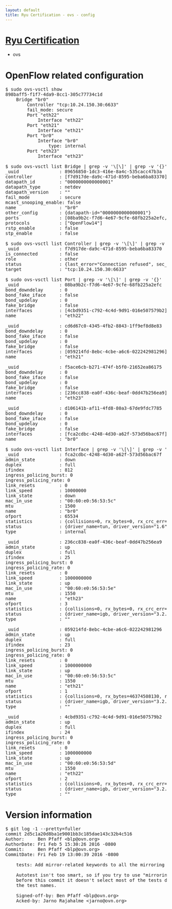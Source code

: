```yaml
---
layout: default
title: Ryu Certification - ovs - config
---
```

# [Ryu Certification](http://osrg.github.io/ryu/certification.html)
* ovs 

# OpenFlow related configuration
<pre>
$ sudo ovs-vsctl show
898baff5-f1f7-4da9-8cc1-305c77734c1d
    Bridge "br0"
        Controller "tcp:10.24.150.30:6633"
        fail_mode: secure
        Port "eth22"
            Interface "eth22"
        Port "eth21"
            Interface "eth21"
        Port "br0"
            Interface "br0"
                type: internal
        Port "eth23"
            Interface "eth23"

$ sudo ovs-vsctl list Bridge | grep -v '\[\]' | grep -v '{}'
_uuid               : 89656850-1dc3-416e-8a4c-535cacc47b3a
controller          : [f7d917de-da9c-471d-8595-beba6ba83370]
datapath_id         : "0000000000000001"
datapath_type       : netdev
datapath_version    : "<built-in>"
fail_mode           : secure
mcast_snooping_enable: false
name                : "br0"
other_config        : {datapath-id="0000000000000001"}
ports               : [08ba9b2c-f7d6-4e67-9cfe-68fb225a2efc, cd6d67c0-4345-4fb2-8843-1ff9ef8d8e83, d106141b-af11-4fd8-80a3-67de9fdc7785, f5ace6cb-b271-474f-b5f0-21652ea86175]
protocols           : ["OpenFlow14"]
rstp_enable         : false
stp_enable          : false

$ sudo ovs-vsctl list Controller | grep -v '\[\]' | grep -v '{}'
_uuid               : f7d917de-da9c-471d-8595-beba6ba83370
is_connected        : false
role                : other
status              : {last_error="Connection refused", sec_since_connect="16", sec_since_disconnect="2", state=BACKOFF}
target              : "tcp:10.24.150.30:6633"

$ sudo ovs-vsctl list Port | grep -v '\[\]' | grep -v '{}'
_uuid               : 08ba9b2c-f7d6-4e67-9cfe-68fb225a2efc
bond_downdelay      : 0
bond_fake_iface     : false
bond_updelay        : 0
fake_bridge         : false
interfaces          : [4cbd9351-c792-4c4d-9d91-016e507579b2]
name                : "eth22"

_uuid               : cd6d67c0-4345-4fb2-8843-1ff9ef8d8e83
bond_downdelay      : 0
bond_fake_iface     : false
bond_updelay        : 0
fake_bridge         : false
interfaces          : [059214fd-8ebc-4cbe-a6c6-022242981296]
name                : "eth21"

_uuid               : f5ace6cb-b271-474f-b5f0-21652ea86175
bond_downdelay      : 0
bond_fake_iface     : false
bond_updelay        : 0
fake_bridge         : false
interfaces          : [236cc838-ea0f-436c-beaf-0dd47b256ea9]
name                : "eth23"

_uuid               : d106141b-af11-4fd8-80a3-67de9fdc7785
bond_downdelay      : 0
bond_fake_iface     : false
bond_updelay        : 0
fake_bridge         : false
interfaces          : [fca2cdbc-4248-4d30-a62f-573d56bac67f]
name                : "br0"

$ sudo ovs-vsctl list Interface | grep -v '\[\]' | grep -v '{}'
_uuid               : fca2cdbc-4248-4d30-a62f-573d56bac67f
admin_state         : down
duplex              : full
ifindex             : 812
ingress_policing_burst: 0
ingress_policing_rate: 0
link_resets         : 0
link_speed          : 10000000
link_state          : down
mac_in_use          : "00:60:e0:56:53:5c"
mtu                 : 1500
name                : "br0"
ofport              : 65534
statistics          : {collisions=0, rx_bytes=0, rx_crc_err=0, rx_dropped=0, rx_errors=0, rx_frame_err=0, rx_over_err=0, rx_packets=0, tx_bytes=0, tx_dropped=0, tx_errors=0, tx_packets=0}
status              : {driver_name=tun, driver_version="1.6", firmware_version="N/A"}
type                : internal

_uuid               : 236cc838-ea0f-436c-beaf-0dd47b256ea9
admin_state         : up
duplex              : full
ifindex             : 25
ingress_policing_burst: 0
ingress_policing_rate: 0
link_resets         : 0
link_speed          : 1000000000
link_state          : up
mac_in_use          : "00:60:e0:56:53:5e"
mtu                 : 1550
name                : "eth23"
ofport              : 3
statistics          : {collisions=0, rx_bytes=0, rx_crc_err=0, rx_dropped=0, rx_errors=0, rx_frame_err=0, rx_over_err=0, rx_packets=0, tx_bytes=9451126500, tx_dropped=0, tx_errors=0, tx_packets=6300751}
status              : {driver_name=igb, driver_version="3.2.10-k", firmware_version="2.10-9"}
type                : ""

_uuid               : 059214fd-8ebc-4cbe-a6c6-022242981296
admin_state         : up
duplex              : full
ifindex             : 23
ingress_policing_burst: 0
ingress_policing_rate: 0
link_resets         : 0
link_speed          : 1000000000
link_state          : up
mac_in_use          : "00:60:e0:56:53:5c"
mtu                 : 1550
name                : "eth21"
ofport              : 1
statistics          : {collisions=0, rx_bytes=46374508130, rx_crc_err=0, rx_dropped=0, rx_errors=0, rx_frame_err=0, rx_over_err=0, rx_packets=30988423, tx_bytes=0, tx_dropped=0, tx_errors=0, tx_packets=0}
status              : {driver_name=igb, driver_version="3.2.10-k", firmware_version="2.10-9"}
type                : ""

_uuid               : 4cbd9351-c792-4c4d-9d91-016e507579b2
admin_state         : up
duplex              : full
ifindex             : 24
ingress_policing_burst: 0
ingress_policing_rate: 0
link_resets         : 0
link_speed          : 1000000000
link_state          : up
mac_in_use          : "00:60:e0:56:53:5d"
mtu                 : 1550
name                : "eth22"
ofport              : 2
statistics          : {collisions=0, rx_bytes=0, rx_crc_err=0, rx_dropped=0, rx_errors=0, rx_frame_err=0, rx_over_err=0, rx_packets=0, tx_bytes=31067728344, tx_dropped=0, tx_errors=0, tx_packets=20744941}
status              : {driver_name=igb, driver_version="3.2.10-k", firmware_version="2.10-9"}
type                : ""
</pre>

# Version information
<pre>
$ git log -1 --pretty=fuller
commit 2d5c1a20d8ba1e9001bb3c185dae143c32b4c516
Author:     Ben Pfaff &lt;blp@ovn.org&gt;
AuthorDate: Fri Feb 5 15:30:26 2016 -0800
Commit:     Ben Pfaff &lt;blp@ovn.org&gt;
CommitDate: Fri Feb 19 13:00:39 2016 -0800

    tests: Add mirror-related keywords to all the mirroring tests.
    
    Autotest isn't too smart, so if you try to use &quot;mirroring&quot; as a keyword
    before this commit it doesn't select most of the tests due to the comma in
    the test names.
    
    Signed-off-by: Ben Pfaff &lt;blp@ovn.org&gt;
    Acked-by: Jarno Rajahalme &lt;jarno@ovn.org&gt;
</pre>
